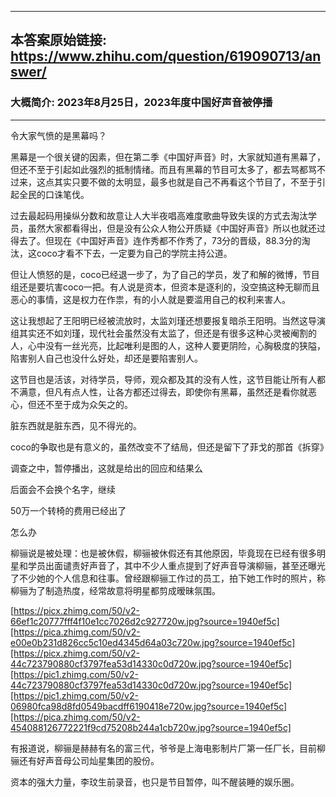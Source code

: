 ----------------------------------------
## 本答案原始链接: https://www.zhihu.com/question/619090713/answer/
### 大概简介: 2023年8月25日，2023年度中国好声音被停播
----------------------------------------
令大家气愤的是黑幕吗？

黑幕是一个很关键的因素，但在第二季《中国好声音》时，大家就知道有黑幕了，但还不至于引起如此强烈的抵制情绪。而且有黑幕的节目可太多了，都去骂都骂不过来，这点其实只要不做的太明显，最多也就是自己不再看这个节目了，不至于引起全民的口诛笔伐。

过去最起码用操纵分数和故意让人大半夜唱高难度歌曲导致失误的方式去淘汰学员，虽然大家都看得出，但是没有公众人物公开质疑《中国好声音》所以也就还过得去了。但现在《中国好声音》连作秀都不作秀了，73分的晋级，88.3分的淘汰，这coco才看不下去，一定要为自己的学院主持公道。

但让人愤怒的是，coco已经退一步了，为了自己的学员，发了和解的微博，节目组还是要坑害coco一把。有人说是资本，但资本是逐利的，没空搞这种无聊而且恶心的事情，这是权力在作祟，有的小人就是要滥用自己的权利来害人。

这让我想起了王阳明已经被流放时，太监刘瑾还想要报复暗杀王阳明。当然这导演组其实还不如刘瑾，现代社会虽然没有太监了，但还是有很多这种心灵被阉割的人，心中没有一丝光亮，比起唯利是图的人，这种人要更阴险，心胸极度的狭隘，陷害别人自己也没什么好处，却还是要陷害别人。

这节目也是活该，对待学员，导师，观众都及其的没有人性，这节目能让所有人都不满意，但凡有点人性，让各方都还过得去，即使你有黑幕，虽然还是看你就恶心，但还不至于成为众矢之的。

脏东西就是脏东西，见不得光的。

coco的争取也是有意义的，虽然改变不了结局，但还是留下了菲戈的那首《拆穿》



调查之中，暂停播出，这就是给出的回应和结果么

后面会不会换个名字，继续

50万一个转椅的费用已经出了

怎么办

柳骊说是被处理：也是被休假，柳骊被休假还有其他原因，毕竟现在已经有很多明星和学员出面谴责好声音了，其中不少人重点提到了好声音导演柳骊，甚至还曝光了不少她的个人信息和往事。曾经跟柳骊工作过的员工，拍下她工作时的照片，称柳骊为了制造热度，经常故意将明星都剪成暧昧氛围。




[https://picx.zhimg.com/50/v2-66ef1c20777fff4f10e1cc7026d2c927720w.jpg?source=1940ef5c][https://pica.zhimg.com/50/v2-e00e0b231d826cc5c10ed4345d64a03c720w.jpg?source=1940ef5c][https://picx.zhimg.com/50/v2-44c723790880cf3797fea53d14330c0d720w.jpg?source=1940ef5c][https://pic1.zhimg.com/50/v2-44c723790880cf3797fea53d14330c0d720w.jpg?source=1940ef5c][https://pic1.zhimg.com/50/v2-06980fca98d8fd0549bacdff6190418e720w.jpg?source=1940ef5c][https://pica.zhimg.com/50/v2-454088126772221f9cd75208b244a1cb720w.jpg?source=1940ef5c]

有报道说，柳骊是赫赫有名的富三代，爷爷是上海电影制片厂第一任厂长，目前柳骊还有好声音母公司灿星集团的股份。

资本的强大力量，李玟生前录音，也只是节目暂停，叫不醒装睡的娱乐圈。